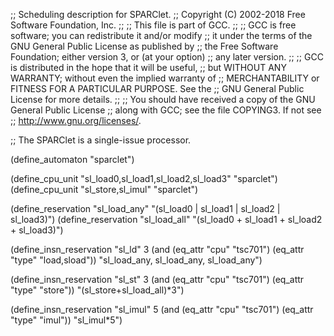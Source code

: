 ;; Scheduling description for SPARClet.
;;   Copyright (C) 2002-2018 Free Software Foundation, Inc.
;;
;; This file is part of GCC.
;;
;; GCC is free software; you can redistribute it and/or modify
;; it under the terms of the GNU General Public License as published by
;; the Free Software Foundation; either version 3, or (at your option)
;; any later version.
;;
;; GCC is distributed in the hope that it will be useful,
;; but WITHOUT ANY WARRANTY; without even the implied warranty of
;; MERCHANTABILITY or FITNESS FOR A PARTICULAR PURPOSE.  See the
;; GNU General Public License for more details.
;;
;; You should have received a copy of the GNU General Public License
;; along with GCC; see the file COPYING3.  If not see
;; <http://www.gnu.org/licenses/>.

;; The SPARClet is a single-issue processor.

(define_automaton "sparclet")

(define_cpu_unit "sl_load0,sl_load1,sl_load2,sl_load3" "sparclet")
(define_cpu_unit "sl_store,sl_imul" "sparclet")

(define_reservation "sl_load_any" "(sl_load0 | sl_load1 | sl_load2 | sl_load3)")
(define_reservation "sl_load_all" "(sl_load0 + sl_load1 + sl_load2 + sl_load3)")

(define_insn_reservation "sl_ld" 3
  (and (eq_attr "cpu" "tsc701")
   (eq_attr "type" "load,sload"))
  "sl_load_any, sl_load_any, sl_load_any")

(define_insn_reservation "sl_st" 3
  (and (eq_attr "cpu" "tsc701")
    (eq_attr "type" "store"))
  "(sl_store+sl_load_all)*3")

(define_insn_reservation "sl_imul" 5
  (and (eq_attr "cpu" "tsc701")
    (eq_attr "type" "imul"))
  "sl_imul*5")
